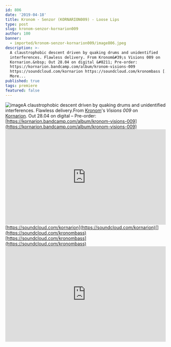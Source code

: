 ```yaml
---
id: 806
date: '2019-04-18'
title: Kronom - Senzor (KORNARION009) - Loose Lips
type: post
slug: kronom-senzor-kornarion009
author: 100
banner:
  - imported/kronom-senzor-kornarion009/image806.jpeg
description: >-
  A claustrophobic descent driven by quaking drums and unidentified
  interferences. Flawless delivery. From Kronom&#39;s Visions 009 on
  Kornarion.&nbsp; Out 28.04 on digital &#8211; Pre-order:
  https://kornarion.bandcamp.com/album/kronom-visions-009
  https://soundcloud.com/kornarion https://soundcloud.com/kronombass [...]Read
  More...
published: true
tags: premiere
featured: false
---
```

![image](../imported/kronom-senzor-kornarion009/image806.jpeg)A claustrophobic descent driven by quaking drums and unidentified interferences. Flawless delivery.From [Kronom](https://www.residentadvisor.net/dj/kronom)'s _Visions 009_ on [Kornarion](https://kornarion.bandcamp.com). Out 28.04 on digital – Pre-order: [](https://l.facebook.com/l.php?u=https%3A%2F%2Fkornarion.bandcamp.com%2Falbum%2Fkronom-visions-009%3Ffbclid%3DIwAR2RCZxO_z-fnwJ6aQR1UivA99xfEFcHUDTSe2FUg5BrjPEOLgVRANxHWXs&h=AT3jE79KRWknDXJ86VOz0yqsK9HV_8KrWnH7RYyXi7GZdOC-_Mil3wmaonJl-_Oy9rDZbSeuGvYnH7EsmIY2Bn-2SE6o6SLDXVy9s02QBlVR1A-TLy1SVH6HVsrd0R1Wm0B8BqKe)[https://kornarion.bandcamp.com/album/kronom-visions-009](https://kornarion.bandcamp.com/album/kronom-visions-009)<iframe width='100%' height='300' scrolling='no' frameborder='no' allow='autoplay' src='https://w.soundcloud.com/player/?url=https%3A//api.soundcloud.com/tracks/607938078&color=%23ff5500&auto_play=false&hide_related=false&show_comments=true&show_user=true&show_reposts=false&show_teaser=true'></iframe>[](https://soundcloud.com/kornarion)[https://soundcloud.com/kornarion](https://soundcloud.com/kornarion)[](https://soundcloud.com/kronombass)[https://soundcloud.com/kronombass](https://soundcloud.com/kronombass)<iframe width='100%' height='300' scrolling='no' frameborder='no' allow='autoplay' src='https://www.youtube.com/embed/tzuacqhZf20'></iframe>